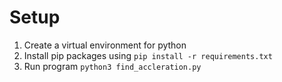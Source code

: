 # Setup

1. Create a virtual environment for python
2. Install pip packages using `pip install -r requirements.txt`
3. Run program `python3 find_accleration.py`
